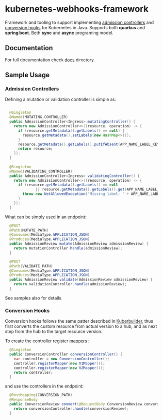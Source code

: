 # kubernetes-webhooks-framework

Framework and tooling to support
implementing [admission controllers](https://kubernetes.io/docs/reference/access-authn-authz/admission-controllers/)
and [conversion hooks](https://kubernetes.io/docs/tasks/extend-kubernetes/custom-resources/custom-resource-definition-versioning/#webhook-conversion)
for Kubernetes in Java. Supports both **quarkus** and **spring boot**. Both **sync** and **async** programing model.

## Documentation

For full documentation check [docs](docs) directory.

## Sample Usage

### Admission Controllers

Defining a mutation or validation controller is simple as:

```java

  @Singleton
  @Named(MUTATING_CONTROLLER)
  public AdmissionController<Ingress> mutatingController() {
    return new AdmissionController<>((resource, operation) -> {
      if (resource.getMetadata().getLabels() == null) {
        resource.getMetadata().setLabels(new HashMap<>());
      }
      resource.getMetadata().getLabels().putIfAbsent(APP_NAME_LABEL_KEY, "mutation-test");
      return resource;
    });
  }
  
  @Singleton
  @Named(VALIDATING_CONTROLLER)
  public AdmissionController<Ingress> validatingController() {
    return new AdmissionController<>((resource, operation) -> {
      if (resource.getMetadata().getLabels() == null
              || resource.getMetadata().getLabels().get(APP_NAME_LABEL_KEY) == null) {
        throw new NotAllowedException("Missing label: " + APP_NAME_LABEL_KEY);
      }
    });
  }

```

What can be simply used in an endpoint:

```java
  @POST
  @Path(MUTATE_PATH)
  @Consumes(MediaType.APPLICATION_JSON)
  @Produces(MediaType.APPLICATION_JSON)
  public AdmissionReview mutate(AdmissionReview admissionReview) {
    return mutationController.handle(admissionReview);
  }

  @POST
  @Path(VALIDATE_PATH)
  @Consumes(MediaType.APPLICATION_JSON)
  @Produces(MediaType.APPLICATION_JSON)
  public AdmissionReview validate(AdmissionReview admissionReview) {
    return validationController.handle(admissionReview);
  }
```


See samples also for details.

### Conversion Hooks

Conversion hooks follows the same patter described
in [Kuberbuilder](https://book.kubebuilder.io/multiversion-tutorial/conversion-concepts.html), thus first converts the
custom resource from actual version to a hub, and as next step from the hub to the target resource version.

To create the controller
register [mappers](https://github.com/java-operator-sdk/kubernetes-webhooks-framework/blob/main/core/src/main/java/io/javaoperatorsdk/webhook/conversion/Mapper.java)
:

```java
  @Singleton
  public ConversionController conversionController() {
    var controller = new ConversionController();
    controller.registerMapper(new V1Mapper());
    controller.registerMapper(new V2Mapper());
    return controller;
  }
```

and use the controllers in the endpoint:

```java
  @PostMapping(CONVERSION_PATH)
  @ResponseBody
  public ConversionReview convert(@RequestBody ConversionReview conversionReview) {
    return conversionController.handle(conversionReview);
  }
```
